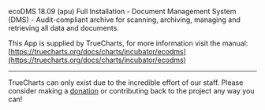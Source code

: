 ecoDMS 18.09 (apu) Full Installation - Document Management System (DMS) - Audit-compliant archive for scanning, archiving, managing and retrieving all data and documents.


This App is supplied by TrueCharts, for more information visit the manual: [https://truecharts.org/docs/charts/incubator/ecodms](https://truecharts.org/docs/charts/incubator/ecodms)

---

TrueCharts can only exist due to the incredible effort of our staff.
Please consider making a [donation](https://truecharts.org/docs/about/sponsor) or contributing back to the project any way you can!
